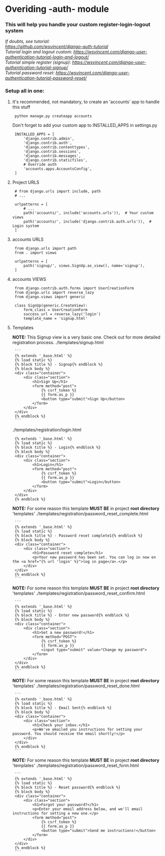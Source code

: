 # Overiding -auth- module

### This will help you handle your custom register-login-logout system

*If doubts, see tutorial:*  
*https://github.com/wsvincent/django-auth-tutorial*  
*Tutorial login and logout custom: https://wsvincent.com/django-user-authentication-tutorial-login-and-logout/*  
*Tutorial simple register (signup): https://wsvincent.com/django-user-authentication-tutorial-signup/*  
*Tutorial password reset: https://wsvincent.com/django-user-authentication-tutorial-password-reset/*  

### Setup all in one:

1. It's recommended, not mandatory, to create an 'accounts' app to handle this stuff

		python manage.py createapp accounts

	Don't forget to add your custom app to INSTALLED_APPS in settings.py

		INSTALLED_APPS = [
		    'django.contrib.admin',
		    'django.contrib.auth',
		    'django.contrib.contenttypes',
		    'django.contrib.sessions',
		    'django.contrib.messages',
		    'django.contrib.staticfiles',
		    # Override auth
		    'accounts.apps.AccountsConfig',
		]

2. Project URLS
		
		# from django.urls import include, path
		# ...

		urlpatterns = [
			# ...
			path('accounts/', include('accounts.urls')),  # Your custom views
    		path('accounts/', include('django.contrib.auth.urls')),  # Login system
    	]

3. accounts URLS

		from django.urls import path
		from . import views

		urlpatterns = [
		    path('signup/', views.SignUp.as_view(), name='signup'),
		]

4. accounts VIEWS

		from django.contrib.auth.forms import UserCreationForm
		from django.urls import reverse_lazy
		from django.views import generic

		class SignUp(generic.CreateView):
		    form_class = UserCreationForm
		    success_url = reverse_lazy('login')
		    template_name = 'signup.html'

5. Templates

	**NOTE:** This Signup view is a very basic one. Check out for more detailed registration process.
	./templates/signup.html

		```
		{% extends '_base.html' %}
		{% load static %}
		{% block title %} - Signup{% endblock %}
		{% block body %}
		<div class="container">
			<div class="section">
				<h1>Sign Up</h1>
				<form method="post">
					{% csrf_token %}
					{{ form.as_p }}
					<button type="submit">Sign Up</button>
				</form>
			</div>
		</div>
		{% endblock %}
		```

	./templates/registration/login.html

		{% extends '_base.html' %}
		{% load static %}
		{% block title %} - Login{% endblock %}
		{% block body %}
		<div class="container">
			<div class="section">
				<h1>Login</h1>
				<form method="post">
					{% csrf_token %}
					{{ form.as_p }}
					<button type="submit">Login</button>
				</form>
			</div>
		</div>
		{% endblock %}

	**NOTE:** For some reason this template **MUST BE** in project **root directory** 'templates'
	./templates/registration/password_reset_complete.html

		```
		{% extends '_base.html' %}
		{% load static %}
		{% block title %} - Password reset complete1{% endblock %}
		{% block body %}
		<div class="container">
			<div class="section">
				<h1>Password reset complete</h1>
				<p>Your new password has been set. You can log in now on the <a href="{% url 'login' %}">log in page</a>.</p>
			</div>
		</div>
		{% endblock %}
		```

	**NOTE:** For some reason this template **MUST BE** in project **root directory** 'templates'
	./templates/registration/password_reset_confirm.html

		```
		{% extends '_base.html' %}
		{% load static %}
		{% block title %} - Enter new password{% endblock %}
		{% block body %}
		<div class="container">
			<div class="section">
				<h1>Set a new password!</h1>
				<form method="POST">
					{% csrf_token %}
					{{ form.as_p }}
					<input type="submit" value="Change my password">
				</form>
			</div>
		</div>
		{% endblock %}
		```

	**NOTE:** For some reason this template **MUST BE** in project **root directory** 'templates'
	./templates/registration/password_reset_done.html

		```
		{% extends '_base.html' %}
		{% load static %}
		{% block title %} - Email Sent{% endblock %}
		{% block body %}
		<div class="container">
			<div class="section">
				<h1>Check your inbox.</h1>
				<p>We've emailed you instructions for setting your password. You should receive the email shortly!</p>
			</div>
		</div>
		{% endblock %}
		```

	**NOTE:** For some reason this template **MUST BE** in project **root directory** 'templates'
	./templates/registration/password_reset_form.html

		```
		{% extends '_base.html' %}
		{% load static %}
		{% block title %} - Reset password{% endblock %}
		{% block body %}
		<div class="container">
			<div class="section">
				<h1>Forgot your password?</h1>
				<p>Enter your email address below, and we'll email instructions for setting a new one.</p>
				<form method="post">
					{% csrf_token %}
					{{ form.as_p }}
					<button type="submit">Send me instructions!</button>
				</form>
			</div>
		</div>
		{% endblock %}
		```
